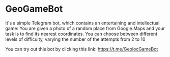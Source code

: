# GeoGameBot
It's a simple Telegram bot, which contains an entertaining and intellectual game:
  You are given a photo of a random place from Google.Maps and your task is to find its nearest coordinates.
  You can choose between different levels of difficulty, varying the number of the attempts from 2 to 10

You can try out this bot by clicking this link:
  https://t.me/GeolocGameBot

